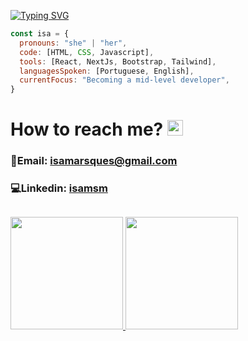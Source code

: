 [![Typing SVG](https://readme-typing-svg.demolab.com?font=Montserrat&weight=600&size=30&pause=1000&color=9CDFFB&random=false&width=500&lines=Hello%2C+welcome+to+my+github!+)](https://git.io/typing-svg)

```javascript
const isa = {
  pronouns: "she" | "her",
  code: [HTML, CSS, Javascript],
  tools: [React, NextJs, Bootstrap, Tailwind],
  languagesSpoken: [Portuguese, English],
  currentFocus: "Becoming a mid-level developer",
}
```

# How to reach me? <img src="https://raw.githubusercontent.com/Tarikul-Islam-Anik/Animated-Fluent-Emojis/master/Emojis/People%20with%20activities/Woman%20Tipping%20Hand%20Light%20Skin%20Tone.png" alt="Woman Tipping Hand Light Skin Tone" width="25" height="25" />

### 💌Email: isamarsques@gmail.com
### 💻Linkedin: [isamsm](https://www.linkedin.com/in/isamsm/) 

##

<div>
  <a href="https://github.com/isamsm">
  <img height="180em" src="https://github-readme-stats.vercel.app/api?username=isamsm&show_icons=true&theme=material-palenight&include_all_commits=true&count_private=true"/>
  <img height="180em" src="https://github-readme-stats.vercel.app/api/top-langs/?username=isamsm&layout=compact&langs_count=7&theme=material-palenight"/>
</div>
